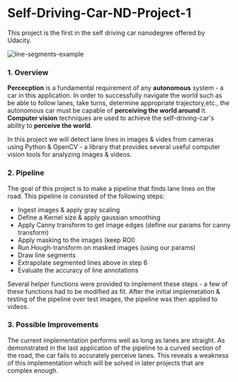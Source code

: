 # Self-Driving-Car-ND-Project-1
This project is the first in the self driving car nanodegree offered by Udacity. 

![line-segments-example](https://user-images.githubusercontent.com/76077647/126308756-2462379a-5cbb-4a71-8d04-a839e8b89246.jpg)

### 1. Overview

**Percecption** is a fundamental requirement of any **autonomous** system - a car in this application. In order to successfully navigate the world such as be able to follow lanes, take turns, determine appropriate trajectory,etc., the autonomous car must be capable of **perceiving the world around** it. **Computer vision** techniques are used to achieve the self-driving-car's ability to **perceive the world**. 

In this project we will detect lane lines in images & vides from cameras using Python & OpenCV - a library that provides several useful computer vision tools for analyzing images & videos. 

### 2. Pipeline

The goal of this project is to make a pipeline that finds lane lines on the road. This pipeline is consisted of the following steps:

* Ingest images & apply gray scaling
* Define a Kernel size & apply gaussian smoothing
* Apply Canny transform to get image edges (define our params for canny transform)
* Apply masking to the images (keep ROI)
* Run Hough-transform on masked images (using our params)
* Draw line segments
* Extrapolate segmented lines above in step 6
* Evaluate the accuracy of line annotations

Several helper functions were provided to implement these steps - a few of these functions had to be modified as fit. After the initial implemetation & testing of the pipeline over test images, the pipeline was then applied to videos.

### 3. Possible Improvements

The current implementation performs well as long as lanes are straight. As demonstrated in the last application of the pipeline to a curved section of the road, the car fails to accurately perceive lanes. This reveals a weakness of this implementation which will be solved in later projects that are complex enough. 

